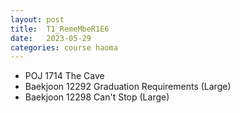```yaml
---
layout: post
title:  T1_RemeMbeR1E6
date:   2023-05-29
categories: course haoma
---
```


*   POJ 1714	The Cave
*   Baekjoon 12292	Graduation Requirements (Large)
*   Baekjoon 12298	Can't Stop (Large)